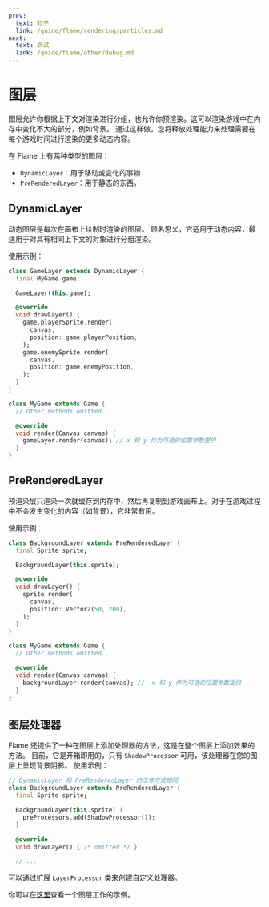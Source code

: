 ```yaml
---
prev:
  text: 粒子
  link: /guide/flame/rendering/particles.md
next:
  text: 调试
  link: /guide/flame/other/debug.md
---
```


# 图层

图层允许你根据上下文对渲染进行分组，也允许你预渲染。这可以渲染游戏中在内存中变化不大的部分，例如背景。 通过这样做，您将释放处理能力来处理需要在每个游戏时间进行渲染的更多动态内容。

在 Flame 上有两种类型的图层：
 - `DynamicLayer`：用于移动或变化的事物
 - `PreRenderedLayer`：用于静态的东西。

## DynamicLayer

动态图层是每次在画布上绘制时渲染的图层。 顾名思义，它适用于动态内容，最适用于对具有相同上下文的对象进行分组渲染。

使用示例：
```dart
class GameLayer extends DynamicLayer {
  final MyGame game;

  GameLayer(this.game);

  @override
  void drawLayer() {
    game.playerSprite.render(
      canvas,
      position: game.playerPosition,
    );
    game.enemySprite.render(
      canvas,
      position: game.enemyPosition,
    );
  }
}

class MyGame extends Game {
  // Other methods omitted...

  @override
  void render(Canvas canvas) {
    gameLayer.render(canvas); // x 和 y 作为可选的位置参数提供
  }
}
```

## PreRenderedLayer

预渲染层只渲染一次就缓存到内存中，然后再复制到游戏画布上。对于在游戏过程中不会发生变化的内容（如背景），它非常有用。

使用示例：

```dart
class BackgroundLayer extends PreRenderedLayer {
  final Sprite sprite;

  BackgroundLayer(this.sprite);

  @override
  void drawLayer() {
    sprite.render(
      canvas,
      position: Vector2(50, 200),
    );
  }
}

class MyGame extends Game {
  // Other methods omitted...

  @override
  void render(Canvas canvas) {
    backgroundLayer.render(canvas); //  x 和 y 作为可选的位置参数提供
  }
}
```

## 图层处理器

Flame 还提供了一种在图层上添加处理器的方法，这是在整个图层上添加效果的方法。 目前，它是开箱即用的，只有 `ShadowProcessor` 可用，该处理器在您的图层上呈现背景阴影。
使用示例：

```dart
// DynamicLayer 和 PreRenderedLayer 的工作方式相同
class BackgroundLayer extends PreRenderedLayer {
  final Sprite sprite;

  BackgroundLayer(this.sprite) {
    preProcessors.add(ShadowProcessor());
  }

  @override
  void drawLayer() { /* omitted */ }

  // ...
```

可以通过扩展 `LayerProcessor` 类来创建自定义处理器。

你可以在[这里](https://github.com/flame-engine/flame/tree/main/examples/lib/stories/rendering/layers.dart)查看一个图层工作的示例。
